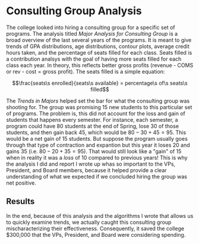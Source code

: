 # Consulting Group Analysis

The college looked into hiring a consulting group for a specific set of programs. The analysis titled *Major Analysis for Consulting Group* is a broad overview of the last several years of the programs. It is meant to give trends of GPA distributions, age distributions, contour plots, average credit hours taken, and the percentage of seats filled for each class. Seats filled is a contribution analsys with the goal of having more seats filled for each class each year. In theory, this reflects better gross profits (revenue - COMS or rev - cost = gross profit). The seats filled is a simple equation:

$$\frac{seats\s enrolled}{seats\s available} = percentage\s of\s seats\s filled$$

The *Trends in Majors* helped set the bar for what the consulting group was shooting for. The group was promising 15 new students to this particular set of programs. The problem is, this did not account for the loss and gain of students that happens every semester. For instance, each semester, a program could have 80 students at the end of Spring, lose 30 of those students, and then gain back 45, which would be $80 - 30 + 45 = 95$. This would be a net gain of 15 students. But suppose the program usually goes through that type of contraction and expantion but this year it loses 20 and gains 35 (i.e. $80 - 20 + 35 = 95$). That would still look like a "gain" of 15 when in reality it was a *loss* of 10 compared to previous years! This is why the analysis I did and report I wrote up whas so important to the VPs, President, and Board members, because it helped provide a clear understanding of what we expected if we concluded hiring the group was net positive. 

## Results

In the end, because of this analysis and the algorithms I wrote that allows us to quickly examine trends, we actually caught this consulting group mischaracterizing their effectiveness. Consequently, it saved the college $300,000 that the VPs, President, and Board were considering spending. 

